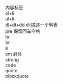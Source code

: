 内容标签  
ol+li  
ul+li  
dl+dt+dd dl:描述一个列表    
pre 保留回车空格   
hr  
br  
a  
em 斜体   
strong  
code  
quote  
blockquote
